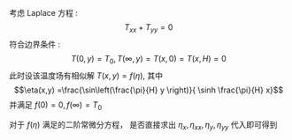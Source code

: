 考虑 Laplace 方程 : 
$$T_{xx} + T_{yy} = 0$$
符合边界条件 : 
$$T(0,y)  = T_{0},   T(\infty, y) = T(x, 0) = T(x, H) = 0$$
此时设该温度场有相似解 $T(x,y) = f(\eta)$, 其中
$$\eta(x,y) =\frac{\sin\left(\frac{\pi}{H} y \right)}{ \sinh  \frac{\pi}{H} x}$$
并满足 $f(0) = 0, f(\infty) = T_0$ 

对于  $f(\eta)$ 满足的二阶常微分方程， 是否直接求出 $\eta_{x}, \eta_{xx}, \eta_{y}, \eta_{yy}$ 代入即可得到 
